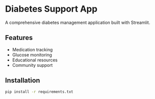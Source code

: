 # Diabetes Support App

A comprehensive diabetes management application built with Streamlit.

## Features
- Medication tracking
- Glucose monitoring
- Educational resources
- Community support

## Installation
```bash
pip install -r requirements.txt